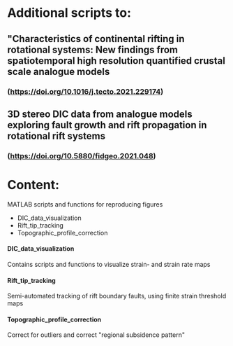 # Additional scripts to:

## "Characteristics of continental rifting in rotational systems: New findings from spatiotemporal high resolution quantified crustal scale analogue models
### (https://doi.org/10.1016/j.tecto.2021.229174)

## 3D stereo DIC data from analogue models exploring fault growth and rift propagation in rotational rift systems
### (https://doi.org/10.5880/fidgeo.2021.048)

# Content:
MATLAB scripts and functions for reproducing figures

- DIC_data_visualization
- Rift_tip_tracking
- Topographic_profile_correction

#### DIC_data_visualization
Contains scripts and functions to visualize strain- and strain rate maps

#### Rift_tip_tracking
Semi-automated tracking of rift boundary faults, using finite strain threshold maps

#### Topographic_profile_correction
Correct for outliers and correct "regional subsidence pattern"
